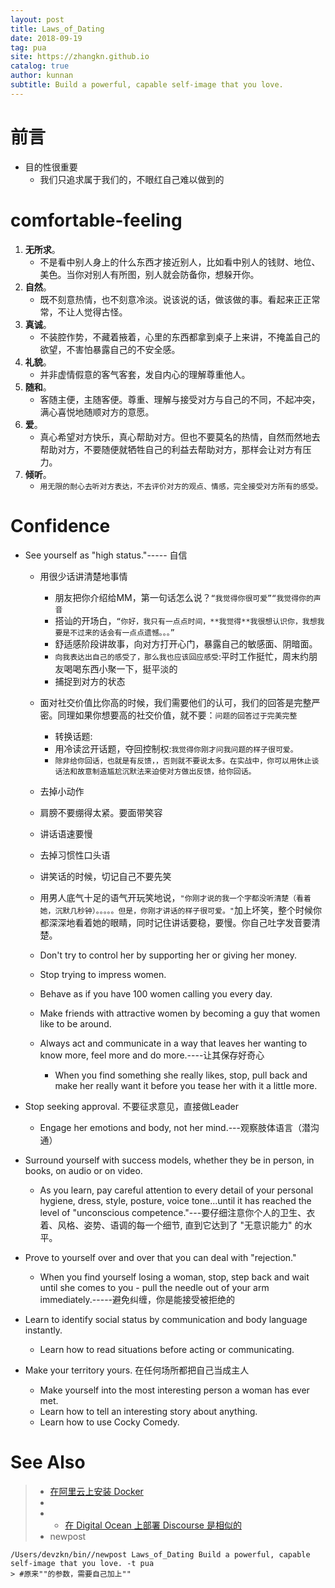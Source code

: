 ```yaml
---
layout: post
title: Laws_of_Dating
date: 2018-09-19
tag: pua
site: https://zhangkn.github.io
catalog: true
author: kunnan
subtitle: Build a powerful, capable self-image that you love.
---
```




# 前言



* 目的性很重要
  * 我们只追求属于我们的，不眼红自己难以做到的

# **comfortable-feeling**



1. **无所求**。
   * 不是看中别人身上的什么东西才接近别人，比如看中别人的钱财、地位、美色。当你对别人有所图，别人就会防备你，想躲开你。
2. **自然**。
   * 既不刻意热情，也不刻意冷淡。说该说的话，做该做的事。看起来正正常常，不让人觉得古怪。
3. **真诚**。
   * 不装腔作势，不藏着掖着，心里的东西都拿到桌子上来讲，不掩盖自己的欲望，不害怕暴露自己的不安全感。
4. **礼貌**。
   * 并非虚情假意的客气客套，发自内心的理解尊重他人。
5. **随和**。
   * 客随主便，主随客便。尊重、理解与接受对方与自己的不同，不起冲突，满心喜悦地随顺对方的意愿。
6. **爱**。
   * 真心希望对方快乐，真心帮助对方。但也不要莫名的热情，自然而然地去帮助对方，不要随便就牺牲自己的利益去帮助对方，那样会让对方有压力。
7. **倾听**。
   * `用无限的耐心去听对方表达，不去评价对方的观点、情感，完全接受对方所有的感受。`



#  Confidence

* See yourself as "high status."----- 自信
  * 用很少话讲清楚地事情
    * 朋友把你介绍给MM，第一句话怎么说？`“我觉得你很可爱”“我觉得你的声音`
    * 搭讪的开场白，`“你好，我只有一点点时间，**我觉得**我很想认识你，我想我要是不过来的话会有一点点遗憾。。。”`
    * 舒适感阶段讲故事，向对方打开心门，暴露自己的敏感面、阴暗面。
    * `向我表达出自己的感受了，那么我也应该回应感受`:平时工作挺忙，周末约朋友喝喝东西小聚一下，挺平淡的
    * 捕捉到对方的状态
  * 面对社交价值比你高的时候，我们需要他们的认可，我们的回答是完整严密。同理如果你想要高的社交价值，就不要：`问题的回答过于完美完整`
    * 转换话题: 
    * 用冷读岔开话题，夺回控制权:`我觉得你刚才问我问题的样子很可爱。`
    * `除非给你回话，也就是有反馈，，否则就不要说太多。在实战中，你可以用休止谈话法和故意制造尴尬沉默法来迫使对方做出反馈，给你回话。`
  * 去掉小动作
  * 肩膀不要绷得太紧。要面带笑容
  * 讲话语速要慢
  * 去掉习惯性口头语
  * 讲笑话的时候，切记自己不要先笑
  * 用男人底气十足的语气开玩笑地说，`"你刚才说的我一个字都没听清楚（看着她，沉默几秒钟）。。。。。但是，你刚才讲话的样子很可爱。"`加上坏笑，整个时候你都深深地看着她的眼睛，同时记住讲话要稳，要慢。你自己吐字发音要清楚。



  * Don't try to control her by supporting her or giving her money.
  * Stop trying to impress women.
  * Behave as if you have 100 women calling you every day.
  * Make friends with attractive women by becoming a guy that women like to be around.
  * Always act and communicate in a way that leaves her wanting to know more, feel more and do more.----让其保存好奇心
    * When you find something she really likes, stop, pull back and make her really want it before you tease her with it a little more.

* Stop seeking approval. 不要征求意见，直接做Leader

  * Engage her emotions and body, not her mind.---观察肢体语言（潜沟通）

* Surround yourself with success models, whether they be in person, in books, on audio or on video.

  * As you learn, pay careful attention to every detail of your personal hygiene, dress, style, posture, voice tone...until it has reached the level of "unconscious competence."---要仔细注意你个人的卫生、衣着、风格、姿势、语调的每一个细节, 直到它达到了 "无意识能力" 的水平。

* Prove to yourself over and over that you can deal with "rejection."

  * When you find yourself losing a woman, stop, step back and wait until she comes to you - pull the needle out of your arm immediately.-----避免纠缠，你是能接受被拒绝的

* Learn to identify social status by communication and body language instantly.

  * Learn how to read situations before acting or communicating.

* Make your territory yours.      在任何场所都把自己当成主人

  * Make yourself into the most interesting person a woman has ever met.
  * Learn how to tell an interesting story about anything.
  * Learn how to use Cocky Comedy.

# See Also 

>* [在阿里云上安装 Docker](https://meta.discoursecn.org/t/%E5%9C%A8%E9%98%BF%E9%87%8C%E4%BA%91%E4%B8%8A%E5%AE%89%E8%A3%85-Docker/27)
>  * 
>* * [在 Digital Ocean 上部署 Discourse 是相似的](https://meta.discoursecn.org/t/30-digital-ocean-discourse/26)
>* newpost 
>
```
/Users/devzkn/bin//newpost Laws_of_Dating Build a powerful, capable self-image that you love. -t pua
> #原来""的参数，需要自己加上""
```


